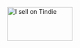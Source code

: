<a href="https://www.tindie.com/products/tomaskovacik/assembled-advanced-breadboard-adapter-for-bk8000l/"><img src="https://d2ss6ovg47m0r5.cloudfront.net/badges/tindie-mediums.png" alt="I sell on Tindie" width="150" height="78"></a>

